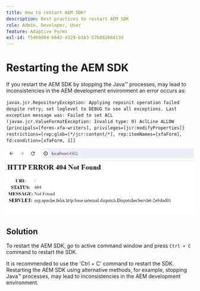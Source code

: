 ```yaml
---
title: How to restart AEM SDK?
description: Best practices to restart AEM SDK
role: Admin, Developer, User
feature: Adaptive Forms
exl-id: f5d69d04-b842-4329-b1b3-57b88266d13d
---
```

# Restarting the AEM SDK 

If you restart the AEM SDK by stopping the Java™ processes, may lead to inconsistencies in the AEM development environment an error occurs as:

`javax.jcr.RepositoryException: Applying repoinit operation failed despite retry; set loglevel to DEBUG to see all exceptions. Last exception message was: Failed to set ACL (javax.jcr.ValueFormatException: Invalid type: 0) AclLine ALLOW {principals=[forms-xfa-writers], privileges=[jcr:modifyProperties]} restrictions=[rep:glob=[*/jcr:content/*], rep:itemNames=[xfaForm], fd:condition=[xfaForm, 1]]`

![Restart-aem-sdk-error](/help/forms/using/assets/restart-sdk-error.png)

## Solution

To restart the AEM SDK, go to active command window and press `Ctrl + C` command to restart the SDK. 

It is recommended to use the 'Ctrl + C' command to restart the SDK. Restarting the AEM SDK using alternative methods, for example, stopping Java™ processes, may lead to inconsistencies in the AEM development environment.

